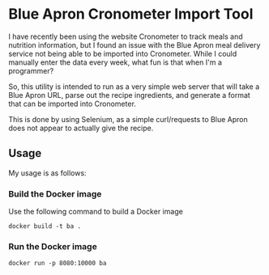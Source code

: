 # Blue Apron Cronometer Import Tool
I have recently been using the website Cronometer to track meals and nutrition
information, but I found an issue with the Blue Apron meal delivery service
not being able to be imported into Cronometer. While I could manually enter
the data every week, what fun is that when I'm a programmer?

So, this utility is intended to run as a very simple web server that will
take a Blue Apron URL, parse out the recipe ingredients, and generate a
format that can be imported into Cronometer.

This is done by using Selenium, as a simple curl/requests to Blue Apron does
not appear to actually give the recipe.

## Usage
My usage is as follows:

### Build the Docker image
Use the following command to build a Docker image
```
docker build -t ba .
```

### Run the Docker image
```
docker run -p 8080:10000 ba
```